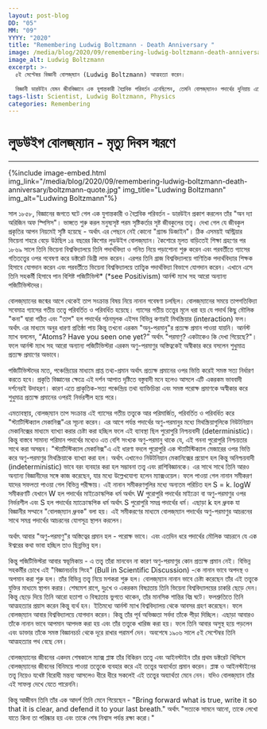 ```yaml
---
layout: post-blog
DD: "05"
MM: "09"
YYYY: "2020"
title: "Remembering Ludwig Boltzmann - Death Anniversary "
image: /media/blog/2020/09/remembering-ludwig-boltzmann-death-anniversary/boltzmann-death-anniversary.jpg
image_alt: Ludwig Boltzmann
excerpt: >-
  ৫ই সেপ্টেম্বর বিজ্ঞানী বোলজ্‌ম্যান (Ludwig Boltzmann) আত্মহত্যা করেন। 

  বিজ্ঞানী ডারউইন যেমন জীববিজ্ঞানে এক যুগান্তকারী বৈপ্লবিক পরিবর্তন এনেছিলেন, তেমনি বোলজ্‌ম্যানও পদার্থের দুনিয়ায় এনেছিলেন আরেক বৈপ্লবিক পরিবর্তন কিন্তু তাঁকে এবং তাঁর এই পরিবর্তনকে বহুজন নানান ভাবে হেয় প্রতিপন্ন করে এবং অস্বীকার করে। এটা মেনে নিতে না পারায় তিনি আত্মহত্যা করেন।
tags-list: Scientist, Ludwig Boltzmann, Physics
categories: Remembering
---
```

# **লুডউইগ বোলজ্‌ম্যান - মৃত্যু দিবস স্মরণে**

<hr>

{%include image-embed.html img_link="/media/blog/2020/09/remembering-ludwig-boltzmann-death-anniversary/boltzmann-quote.jpg" img_title="Ludwing Boltzmann" img_alt="Ludwing Boltzmann"%}

সাল ১৮৫৮, বিজ্ঞানের জগতে ঘটে গেল এক যুগান্তকারী ও বৈপ্লবিক পরিবর্তন - ডারউইন প্রকাশ করলেন তাঁর "অন দ্যা অরিজিন অফ স্পিসিস"। ভাঙ্গতে শুরু করল মনুষ্যসৃষ্ট পরম সৃষ্টিকর্তার সৃষ্ট জীবকুলের তত্ত্ব। দেখা গেল যে জীবকুল প্রকৃতির আপন নিয়মেই সৃষ্টি হয়েছে - অর্থাৎ এর পেছনে নেই কোনো "গ্র্যান্ড ডিজাইন"। ঠিক এসময়ই অস্ট্রিয়ার ভিয়েনা শহরে বেড়ে উঠছিল ১৪ বছরের কিশোর লুডউইগ বোলজ্‌ম্যান। কৈশোরে মূলত বাড়িতেই শিক্ষা গ্রহণের পর ১৮৬৯ সালে তিনি ভিয়েনা বিশ্ববিদ্যালয়ে তিনি পদার্থবিদ্যা ও গনিত নিয়ে পড়াশোনা শুরু করেন এবং পরবর্তীতে গ্যাসের গতিতত্ত্বের ওপর গবেষণা করে ডক্টরেট ডিগ্রী লাভ করেন। এরপর তিনি গ্রাজ বিশ্ববিদ্যালয়ে গাণিতিক পদার্থবিদ্যার শিক্ষক হিসাবে যোগদান করেন এবং পরবর্তীতে ভিয়েনা বিশ্ববিদ্যালয়ে তাত্ত্বিক পদার্থবিদ্যা বিভাগে যোগদান করেন। এখানে এসে তিনি সহকর্মী হিসাবে পান বিশিষ্ট পজিটিভিস্ট\* (\*see Positivism) আর্নস্ট ম্যাখ সহ আরো অন্যান্য পজিটিভিস্টদের।

বোলজ্‌ম্যানের জন্মের আগে থেকেই তাপ সংক্রান্ত বিষয় নিয়ে নানান গবেষণা চলছিল। বোলজ্‌ম্যানের সময়ে তাপগতিবিদ্যা সবেমাত্র গ্যাসের গতীয় তত্ত্বে পরিবর্তিত ও পরিবর্ধিত হয়েছে। গ্যাসের গতীয় তত্ত্বের মূলে ধরা হয় যে পদার্থ কিছু মৌলিক "কনা" দ্বারা গঠিত এবং "তাপ" হল পদার্থের গঠনমূলক এইসব বিভিন্ন কণারই মিথস্ক্রিয়ার (interaction) ফল। অর্থাৎ এর মাধ্যমে অনুর ধারণা প্রতিষ্ঠা পায় কিন্তু তখনো এরকম "অনু-পরমানু"র প্রত্যক্ষ প্রমান পাওয়া যায়নি। আর্নস্ট ম্যাখ বললেন, “Atoms? Have you seen one yet?” অর্থাৎ "পরমাণু? একটাকেও কি দেখা গিয়েছে?"। ফলে আর্নস্ট ম্যাখ সহ আরো অন্যান্য পজিটিভিস্টরা এরকম অণু-পরমাণুর অস্তিত্বকেই অস্বীকার করে বসলেন শুধুমাত্র প্রত্যক্ষ প্রমাণের অভাবে।

পজিটিভিস্টদের মতে, পঞ্চেন্দ্রিয়ের মাধ্যমে প্রাপ্ত তথ্য-প্রমান অর্থাৎ প্রত্যক্ষ প্রমানের ওপর ভিত্তি করেই সমস্ত সত্য নির্ধারণ করতে হবে। প্রকৃতি বিজ্ঞানের ক্ষেত্রে এই দর্শন আপাত দৃষ্টিতে বস্তুবাদী মনে হলেও আসলে এটি একরকম ভাববাদী দর্শনেরই উদাহরণ। কারণ এতে প্রাকৃতিক-সত্য পঞ্চেন্দ্রিয় তথা ব্যাক্তিচিন্তা এবং সমস্ত পরোক্ষ প্রমাণকে অস্বীকার করে শুধুমাত্র প্রত্যক্ষ প্রমানের ওপরই নির্ভরশীল হয়ে পরে।

এমতাবস্থায়, বোলজ্‌ম্যান তাপ সংক্রান্ত এই গ্যাসের গতীয় তত্ত্বকে আর পরিমার্জিত, পরিবর্তিত ও পরিবর্ধিত করে "স্ট্যাটিস্টিক্যাল মেকানিক্স"এর সূচনা করেন। এর আগে পর্যন্ত পদার্থের অণু-পরমানুর মধ্যে মিথস্ক্রিয়াগুলিকে নিউটনিয়ান মেকানিক্সের মাধ্যমে ব্যাখ্যা করার চেষ্টা করা হচ্ছিল ফলে এই ব্যাবস্থা ছিল পুরোপুরি নিশ্চয়বাদী (deterministic)। কিন্তু বাস্তবে সামান্য পরিমান পদার্থের মধ্যেও এত বেশি সংখ্যক অণু-পরমানু থাকে যে, এই গননা পুরোপুরি নিশ্চয়তার সাথে করা অসম্ভব। "স্ট্যাটিস্টিক্যাল মেকানিক্স"এ এই ধারণা বদলে পুরোপুরি এক স্ট্যাটিস্টিক্যাল মেজারের ওপর ভিত্তি করে অণু-পরমাণুর মিথস্ক্রিয়াকে ব্যাখ্যা করা হল। অর্থাৎ এখানেও নিউটনিয়ান মেকানিক্সের প্রয়োগ হল কিন্তু অনিশ্চয়বাদী (indeterministic) ভাবে বরং ব্যবহার করা হল সম্ভাবনা তত্ত্ব এবং রাশিবিজ্ঞানকে। এর সাথে সাথে তিনি আরও অন্যান্য বিজ্ঞানীদের সঙ্গে কাজ করেছেন, যার মধ্যে উল্লেখযোগ্য হলেন ম্যাক্সওয়েল। ফলে পাওয়া গেল নানান সমীকরণ যাদের সফলতা পাওয়া গেল বিভিন্ন পরীক্ষায়। এই নানান সমীকরণগুলির মধ্যে অন্যতম পরিচিত হল S = k. logW সমীকরণটি যেখানে W হল পদার্থের মাইক্রোস্কপিক ধর্ম অর্থাৎ W পুরোপুরি পদার্থের মাইক্রো বা অণু-পরমাণুর ওপর নির্ভরশীল এবং S হল পদার্থের ম্যাক্রোস্কপিক ধর্ম অর্থাৎ S পুরোপুরি সমগ্র পদার্থের ধর্ম। এছাড়া k হল ধ্রুবক যা বিজ্ঞানীর সম্মানে "বোলজ্‌ম্যান ধ্রুবক" বলা হয়। এই সমীকরণের মাধ্যমে বোলজ্‌ম্যান পদার্থের অণু-পরমাণুর আচরনের সাথে সমগ্র পদার্থের আচরনের যোগসূত্র স্থাপন করলেন।

অর্থাৎ আবার "অণু-পরমাণু"র অস্তিত্বের প্রমান হল - পরোক্ষ ভাবে। এবং এতদিন ধরে পদার্থের মৌলিক আচরনে যে এক ঈশ্বরের কথা ভাবা হচ্ছিল তাও ছিন্নভিন্ন হল।

কিন্তু পজিটিভিস্টরা আবার স্বভূমিকায় - এ তত্ত্ব তাঁরা মানবেন না কারণ অণু-পরমাণুর কোন প্রত্যক্ষ প্রমান নেই। বিভিন্ন সহকর্মীর চোখে এই "বিজ্ঞানচর্চায় সিংহ" (Bull in Scientific Discussion) -কে নানান ভাবে অপদস্থ ও অপমান করা শুরু হল। তাঁর বিভিন্ন তত্ত্ব নিয়ে মশকরা শুরু হল। বোলজ্‌ম্যান নানান ভাবে চেষ্টা করেছেন তাঁর এই তত্ত্বকে যুক্তির মাধ্যমে স্থাপন করার। শেষমেশ রাগে, দুঃখে ও একরকম বিষণ্ণতায় তিনি ভিয়েনা বিশ্ববিদ্যালয়ের চাকরি ছেড়ে দেন। কিন্তু ছেড়ে দিয়ে তিনি আরো হতাশা ও বিষণ্ণতায় ভুগতে থাকেন, তাঁর মানসিক শান্তির বিঘ্ন ঘটে। ফলশ্রুতিতে তিনি আত্মহত্যার প্রয়াস করেন কিন্তু ব্যর্থ হন। ইতিমধ্যে আর্নস্ট ম্যাখ বিশ্ববিদ্যালয় থেকে আবসর গ্রহণ করেছেন। ফলে বোলজ্‌ম্যান আবার বিশ্ববিদ্যালয়ে যোগদান করেন। কিন্তু তাঁর পূর্ব অভিজ্ঞতা সর্বদা তাঁকে পীড়া দিচ্ছিল। এছাড়া আবারও তাঁকে নানান ভাবে আপমান আপদস্ত করা হয় এবং তাঁর তত্ত্বকে খারিজ করা হয়। ফলে তিনি আবার অসুস্থ হয়ে পড়লেন এবং ডাক্তার তাঁকে সমস্ত বিজ্ঞানচর্চা থেকে দূরে রাখার পরামর্শ দেন। অবশেষে ১৯০৬ সালে ৫ই সেপ্টেম্বর তিনি আত্মহত্যার পথ বেছে নেন।

বোলজ্‌ম্যানের জীবনের একদম শেষকালে ম্যাক্স প্লাঙ্ক তাঁর বিকিরন তত্ত্বে এবং আইনস্টাইন তাঁর প্রথম ডক্টরেট থিসিসে বোলজ্‌ম্যানের জীবনের বিনিময়ে পাওয়া তত্ত্বেকে ব্যবহার করে এই তত্ত্বের অব্যার্থতা প্রমান করেন। প্লাঙ্ক ও আইনস্টাইনের তত্ত্ব নিয়েও যথেষ্ট বিরোধী মন্তব্য আসলেও ধীরে ধীরে সকলেই এই তত্ত্বের অব্যার্থতা মেনে নেন। যদিও বোলজ্‌ম্যান তাঁর এই সাফল্য দেখে যেতে পারেননি।

কিন্তু আজীবন তিনি তাঁর এক আদর্শ তিনি মেনে গিয়েছেন - "Bring forward what is true, write it so that it is clear, and defend it to your last breath." অর্থাৎ "সত্যকে সামনে আনো, তাকে লেখো যাতে কিনা তা পরিষ্কার হয় এবং তাকে শেষ নিশ্বাস পর্যন্ত রক্ষা করো।"